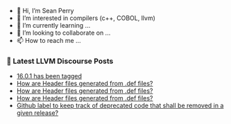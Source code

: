 - 👋 Hi, I’m Sean Perry
- 👀 I’m interested in compilers (c++, COBOL, llvm)
- 🌱 I’m currently learning ...
- 💞️ I’m looking to collaborate on ...
- 📫 How to reach me ...

<!---
s66perry/s66perry is a ✨ special ✨ repository because its `README.md` (this file) appears on your GitHub profile.
You can click the Preview link to take a look at your changes.
--->
### 📕 Latest LLVM Discourse Posts

<!-- DISCOURSE-LLVM:START -->
- [16.0.1 has been tagged](https://discourse.llvm.org/t/16-0-1-has-been-tagged/69775#post_2)
- [How are Header files generated from .def files?](https://discourse.llvm.org/t/how-are-header-files-generated-from-def-files/69780#post_8)
- [How are Header files generated from .def files?](https://discourse.llvm.org/t/how-are-header-files-generated-from-def-files/69780#post_7)
- [How are Header files generated from .def files?](https://discourse.llvm.org/t/how-are-header-files-generated-from-def-files/69780#post_6)
- [Github label to keep track of deprecated code that shall be removed in a given release?](https://discourse.llvm.org/t/github-label-to-keep-track-of-deprecated-code-that-shall-be-removed-in-a-given-release/69777#post_3)
<!-- DISCOURSE-LLVM:END -->
